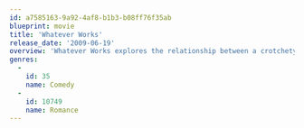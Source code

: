 ```yaml
---
id: a7585163-9a92-4af8-b1b3-b08ff76f35ab
blueprint: movie
title: 'Whatever Works'
release_date: '2009-06-19'
overview: 'Whatever Works explores the relationship between a crotchety misanthrope, Boris and a naïve, impressionable young runaway from the south, Melody. When Melody''s uptight parents arrive in New York to rescue her, they are quickly drawn into wildly unexpected romantic entanglements. Everyone discovers that finding love is just a combination of lucky chance and appreciating the value of "whatever works."'
genres:
  -
    id: 35
    name: Comedy
  -
    id: 10749
    name: Romance
---
```

